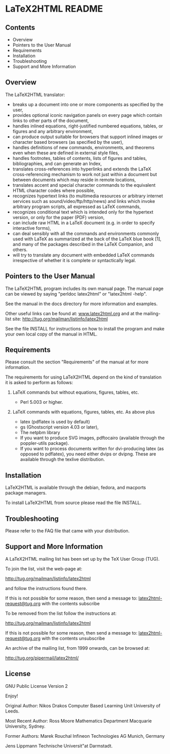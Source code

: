 LaTeX2HTML README
=================

Contents
--------

* Overview
* Pointers to the User Manual
* Requirements
* Installation
* Troubleshooting
* Support and More Information

Overview
--------

The LaTeX2HTML translator: 

 * breaks up a document into one or more components as specified by
   the user, 
 * provides optional iconic navigation panels on every page which
   contain links to other parts of the document,  
 * handles inlined equations, right-justified
   numbered equations, tables, or figures and any arbitrary environment, 
 * can produce output suitable for browsers that support inlined images
   or character based browsers (as specified by the user), 
 * handles definitions of new commands, environments, and theorems
   even when these are defined in external style files, 
 * handles footnotes, tables of contents, lists of figures and tables,
   bibliographies, and can generate an Index, 
 * translates cross-references into hyperlinks and extends the
   LaTeX cross-referencing mechanism to work not just
   within a document but between documents which may reside in
   remote locations, 
 * translates accent and special character
   commands to the equivalent HTML
   character codes where possible, 
 * recognizes hypertext links (to multimedia resources or arbitrary
   internet services such as sound/video/ftp/http/news) and links which
   invoke arbitrary program scripts, all expressed as LaTeX commands, 
 * recognizes conditional text which is intended only for the hypertext
   version, or only for the paper (PDF) version, 
 * can include raw HTML in a LaTeX document (e.g. in order to specify
   interactive forms), 
 * can deal sensibly with all the commands and environments commonly used 
   with LaTeX as summarized at the back of the LaTeX blue book [1],
   and many of the packages described in the LaTeX Companion, and others. 
 * will try to translate any document with embedded LaTeX commands
   irrespective of whether it is complete or syntactically legal. 

Pointers to the User Manual
---------------------------

The LaTeX2HTML program includes its own manual page. 
The manual page can be viewed by saying "perldoc latex2html"
or "latex2html -help".

See the manual in the docs directory for more information and
examples.

Other useful links can be found at:  www.latex2html.org
and at the mailing-list site:
	http://tug.org/mailman/listinfo/latex2html

See the file INSTALL for instructions on how to install the program
and make your own local copy of the manual in HTML.

Requirements
------------

Please consult the section "Requirements" of the manual at
for more information.

The requirements for using LaTeX2HTML depend on the kind of
translation it is asked to perform as follows: 

 1. LaTeX commands but without equations, figures, tables, etc. 
    * Perl 5.003 or higher.

 2. LaTeX commands with equations, figures, tables, etc. 
   As above plus 
    * latex (pdflatex is used by default)
    * gs (Ghostscript version 4.03 or later),
    * The netpbm library
    * If you want to produce SVG images, pdftocairo
      (available through the poppler-utils package).
    * If you want to process documents written for dvi-producing latex
      (as opposed to pdflatex), you need either dvips or dvipng.
      These are available through the texlive distribution.
 


Installation
------------

LaTeX2HTML is available through the debian, fedora, and macports
package managers.

To install LaTeX2HTML from source please read the file INSTALL.

Troubleshooting
---------------

Please refer to the FAQ file that came with your distribution.


Support and More Information
----------------------------

A LaTeX2HTML mailing list has been set up by the
 TeX User Group (TUG).

To join the list, visit the web-page at:

   http://tug.org/mailman/listinfo/latex2html

and follow the instructions found there.

If this is not possible for some reason, then send a message to: 
            latex2html-request@tug.org 
with the contents 
            subscribe 


To be removed from the list follow the instructions at:

   http://tug.org/mailman/listinfo/latex2html

If this is not possible for some reason, then send a message to: 
           latex2html-request@tug.org 
with the contents 
           unsubscribe


An archive of the mailing list, from 1999 onwards,
can be browsed at:

   http://tug.org/pipermail/latex2html/


License
-------

GNU Public License Version 2


Enjoy!


Original Author:
  Nikos Drakos 
  Computer Based Learning Unit
  University of Leeds.

Most Recent Author:
  Ross Moore 
  Mathematics Department
  Macquarie University, Sydney.

Former Authors:
  Marek Rouchal 
  Infineon Technologies AG
  Munich, Germany

  Jens Lippmann 
  Technische Universit"at Darmstadt.

